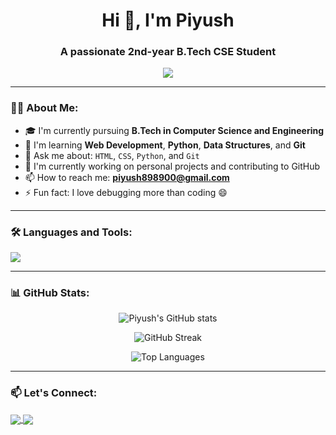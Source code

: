 <h1 align="center">Hi 👋, I'm Piyush</h1>
<h3 align="center">A passionate 2nd-year B.Tech CSE Student </h3>

<p align="center">
  <img src="https://readme-typing-svg.herokuapp.com?font=Poppins&size=20&color=00FFAB&center=true&vCenter=true&width=500&height=40&lines=Future+Full-Stack+Developer;Tech+Enthusiast;Open+Source+Learner;Lifelong+Coder+%F0%9F%92%BB" />
</p>

---

### 👨‍💻 About Me:

- 🎓 I'm currently pursuing **B.Tech in Computer Science and Engineering**  
- 🌱 I'm learning **Web Development**, **Python**, **Data Structures**, and **Git**
- 💬 Ask me about: `HTML`, `CSS`, `Python`, and `Git`
- 🔭 I'm currently working on personal projects and contributing to GitHub
- 📫 How to reach me: **piyush898900@gmail.com**
- ⚡ Fun fact: I love debugging more than coding 😄

---

### 🛠️ Languages and Tools:

<p align="left">
  <img src="https://skillicons.dev/icons?i=html,css,python,c,git,github,vscode" />
</p>

---

### 📊 GitHub Stats:

<p align="center">
  <img src="https://github-readme-stats.vercel.app/api?username=Code-With-Piyush24&show_icons=true&theme=tokyonight" alt="Piyush's GitHub stats" />
</p>

<p align="center">
  <img src="https://github-readme-streak-stats.herokuapp.com/?user=Code-With-Piyush24&theme=tokyonight" alt="GitHub Streak" />
</p>

<p align="center">
  <img src="https://github-readme-stats.vercel.app/api/top-langs/?username=Code-With-Piyush24&layout=compact&theme=tokyonight" alt="Top Languages" />
</p>

---

### 📫 Let's Connect:

<p align="left">
  <a href="https://linkedin.com/in/piyushkumar19/" target="_blank">
    <img align="center" src="https://img.shields.io/badge/LinkedIn-0077B5?style=flat-square&logo=linkedin&logoColor=white" />
  </a>
  <a href="https://github.com/Code-With-Piyush24" target="_blank">
    <img align="center" src="https://img.shields.io/badge/GitHub-100000?style=flat-square&logo=github&logoColor=white" />
  </a>
</p>
